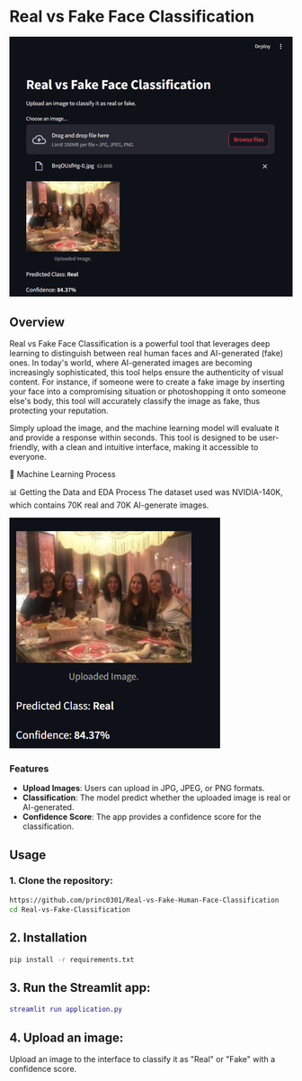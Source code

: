 # Real vs Fake Face Classification

![Alt text](demo.png)

## Overview

Real vs Fake Face Classification is a powerful tool that leverages deep learning to distinguish between real human faces and AI-generated (fake) ones. In today's world, where AI-generated images are becoming increasingly sophisticated, this tool helps ensure the authenticity of visual content. For instance, if someone were to create a fake image by inserting your face into a compromising situation or photoshopping it onto someone else's body, this tool will accurately classify the image as fake, thus protecting your reputation.

Simply upload the image, and the machine learning model will evaluate it and provide a response within seconds. This tool is designed to be user-friendly, with a clean and intuitive interface, making it accessible to everyone.

🤖 Machine Learning Process

📊 Getting the Data and EDA Process
The dataset used was NVIDIA-140K, which contains 70K real and 70K AI-generate images.

![Alt text](img-1.png)

### Features

- **Upload Images**: Users can upload in JPG, JPEG, or PNG formats.
- **Classification**: The model predict whether the uploaded image is real or AI-generated.
- **Confidence Score**: The app provides a confidence score for the classification.

## Usage

### 1. Clone the repository:
```bash
https://github.com/princ0301/Real-vs-Fake-Human-Face-Classification
cd Real-vs-Fake-Classification
```

## 2. Installation
```bash
pip install -r requirements.txt
```

## 3. Run the Streamlit app:
```gd
streamlit run application.py
```
## 4. Upload an image:
Upload an image to the interface to classify it as "Real" or "Fake" with a confidence score.
